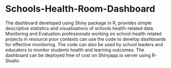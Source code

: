 # Schools-Health-Room-Dashboard
The dashboard developed using Shiny package in R, provides simple descriptive statistics and visualisations of schools health-related data. Monitoring and Evaluation professionals working on school-health related projects in resource poor contexts can use the code to develop dashboards for effective monitoring. The code can also be used by school leaders and educators to monitor students health and learning outcomes. The dashboard can be deployed free of cost on Shinyapp.io server using R-Studio.  
